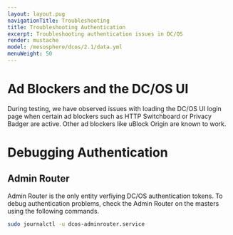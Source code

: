 ```yaml
---
layout: layout.pug
navigationTitle: Troubleshooting
title: Troubleshooting Authentication 
excerpt: Troubleshooting authentication issues in DC/OS
render: mustache
model: /mesosphere/dcos/2.1/data.yml
menuWeight: 50
---
```

# Ad Blockers and the DC/OS UI

During testing, we have observed issues with loading the DC/OS UI login page when certain ad blockers such as HTTP Switchboard or Privacy Badger are active. Other ad blockers like uBlock Origin are known to work.

# Debugging Authentication

## Admin Router

Admin Router is the only entity verfiying DC/OS authentication tokens.
To debug authentication problems, check the Admin Router on the masters using the following commands.

```bash
sudo journalctl -u dcos-adminrouter.service
```
